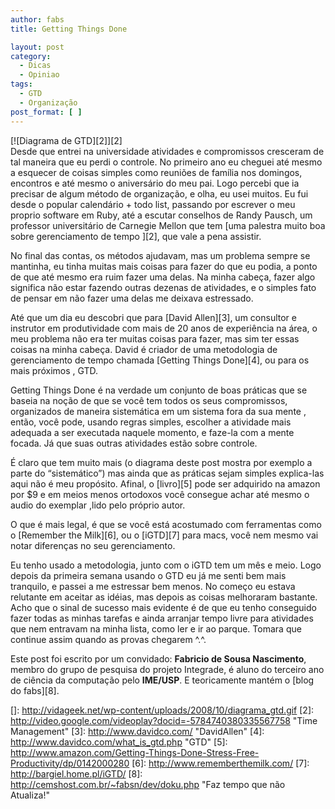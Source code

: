 ```yaml
---
author: fabs
title: Getting Things Done

layout: post
category:
  - Dicas
  - Opiniao
tags:
  - GTD
  - Organização
post_format: [ ]
---
```

[![Diagrama de GTD][2]][2]  
Desde que entrei na universidade atividades e compromissos cresceram de tal maneira que eu perdi o controle. No primeiro ano eu cheguei até mesmo a esquecer de coisas simples como reuniões de família nos domingos, encontros e até mesmo o aniversário do meu pai. Logo percebi que ia precisar de algum método de organização, e olha, eu usei muitos. Eu fui desde o popular calendário + todo list, passando por escrever o meu proprio software em Ruby, até a escutar conselhos de Randy Pausch, um professor universitário de Carnegie Mellon que tem [uma palestra muito boa sobre gerenciamento de tempo ][2], que vale a pena assistir.

No final das contas, os métodos ajudavam, mas um problema sempre se mantinha, eu tinha muitas mais coisas para fazer do que eu podia, a ponto de que até mesmo era ruim fazer uma delas. Na minha cabeça, fazer algo significa não estar fazendo outras dezenas de atividades, e o simples fato de pensar em não fazer uma delas me deixava estressado.

Até que um dia eu descobri que para [David Allen][3], um consultor e instrutor em produtividade com mais de 20 anos de experiência na área, o meu problema não era ter muitas coisas para fazer, mas sim ter essas coisas na minha cabeça. David é criador de uma metodologia de gerenciamento de tempo chamada [Getting Things Done][4], ou para os mais próximos , GTD.

Getting Things Done é na verdade um conjunto de boas práticas que se baseia na noção de que se você tem todos os seus compromissos, organizados de maneira sistemática em um sistema fora da sua mente , então, você pode, usando regras simples, escolher a atividade mais adequada a ser executada naquele momento, e faze-la com a mente focada. Já que suas outras atividades estão sobre controle.

É claro que tem muito mais (o diagrama deste post mostra por exemplo a parte do “sistemático”) mas ainda que as práticas sejam simples explica-las aqui não é meu propósito. Afinal, o [livro][5] pode ser adquirido na amazon por $9 e em meios menos ortodoxos você consegue achar até mesmo o audio do exemplar ,lido pelo próprio autor.

O que é mais legal, é que se você está acostumado com ferramentas como o [Remember the Milk][6], ou o [iGTD][7] para macs, você nem mesmo vai notar diferenças no seu gerenciamento.

Eu tenho usado a metodologia, junto com o iGTD tem um mês e meio. Logo depois da primeira semana usando o GTD eu já me senti bem mais tranquilo, e passei a me estressar bem menos. No começo eu estava relutante em aceitar as idéias, mas depois as coisas melhoraram bastante. Acho que o sinal de sucesso mais evidente é de que eu tenho conseguido fazer todas as minhas tarefas e ainda arranjar tempo livre para atividades que nem entravam na minha lista, como ler e ir ao parque. Tomara que continue assim quando as provas chegarem ^.^.

Este post foi escrito por um convidado: **Fabricio de Sousa Nascimento**, membro do grupo de pesquisa do projeto Integrade, é aluno do terceiro ano de ciência da computação pelo **IME/USP**. E teoricamente mantém o [blog do fabs][8]. 














 []: http://vidageek.net/wp-content/uploads/2008/10/diagrama_gtd.gif
 [2]: http://video.google.com/videoplay?docid=-5784740380335567758 "Time Management"
 [3]: http://www.davidco.com/ "DavidAllen"
 [4]: http://www.davidco.com/what_is_gtd.php "GTD"
 [5]: http://www.amazon.com/Getting-Things-Done-Stress-Free-Productivity/dp/0142000280
 [6]: http://www.rememberthemilk.com/
 [7]: http://bargiel.home.pl/iGTD/
 [8]: http://cemshost.com.br/~fabsn/dev/doku.php "Faz tempo que não Atualiza!"





